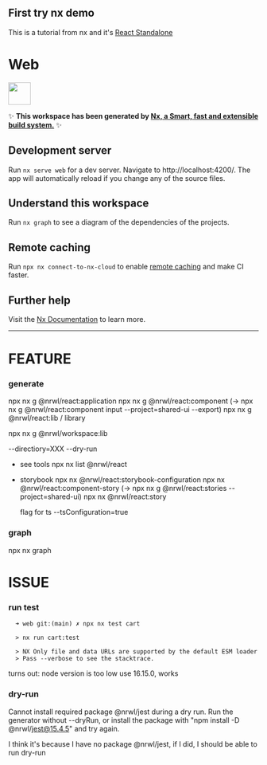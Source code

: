 ## First try nx demo

This is a tutorial from nx
and it's [React Standalone](https://nx.dev/getting-started/react-standalone-tutorial)

# Web

<a href="https://nx.dev" target="_blank" rel="noreferrer"><img src="https://raw.githubusercontent.com/nrwl/nx/master/images/nx-logo.png" width="45"></a>

✨ **This workspace has been generated by [Nx, a Smart, fast and extensible build system.](https://nx.dev)** ✨

## Development server

Run `nx serve web` for a dev server. Navigate to http://localhost:4200/. The app will automatically reload if you change any of the source files.

## Understand this workspace

Run `nx graph` to see a diagram of the dependencies of the projects.

## Remote caching

Run `npx nx connect-to-nx-cloud` to enable [remote caching](https://nx.app) and make CI faster.

## Further help

Visit the [Nx Documentation](https://nx.dev) to learn more.

---

# FEATURE

### generate

npx nx g @nrwl/react:application
npx nx g @nrwl/react:component
(-> npx nx g @nrwl/react:component input --project=shared-ui --export)
npx nx g @nrwl/react:lib / library

npx nx g @nrwl/workspace:lib

--directiory=XXX
--dry-run

- see tools
  npx nx list @nrwl/react

- storybook
  npx nx @nrwl/react:storybook-configuration
  npx nx @nrwl/react:component-story
  (-> npx nx g @nrwl/react:stories --project=shared-ui)
  npx nx @nrwl/react:story

  flag for ts
  --tsConfiguration=true

### graph

npx nx graph

# ISSUE

### run test

```
  ➜ web git:(main) ✗ npx nx test cart

  > nx run cart:test

  > NX Only file and data URLs are supported by the default ESM loader
  > Pass --verbose to see the stacktrace.
```

turns out: node version is too low
use 16.15.0, works

### dry-run

Cannot install required package @nrwl/jest during a dry run. Run the generator without --dryRun, or install the package with "npm install -D @nrwl/jest@15.4.5" and try again.

I think it's because I have no package @nrwl/jest,
if I did, I should be able to run dry-run
